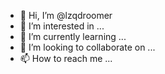 - 👋 Hi, I’m @lzqdroomer
- 👀 I’m interested in ...
- 🌱 I’m currently learning ...
- 💞️ I’m looking to collaborate on ...
- 📫 How to reach me ...

<!---
lzqdroomer/lzqdroomer is a ✨ special ✨ repository because its `README.md` (this file) appears on your GitHub profile.
You can click the Preview link to take a look at your changes.
--->
